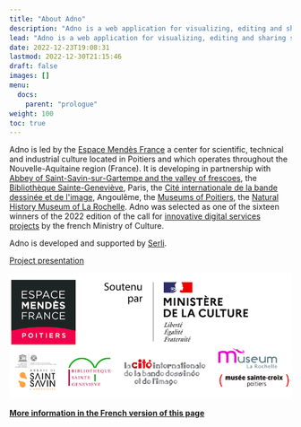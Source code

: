 ```yaml
---
title: "About Adno"
description: "Adno is a web application for visualizing, editing and sharing stories and guided explorationss on static images and IIIF images. It is mainly intended for cultural and scientific mediators and teachers. It concerns heritage collections, archives, libraries, scientific research, digital humanities, and more generally the valorisation of cultural and scientific data." 
lead: "Adno is a web application for visualizing, editing and sharing stories and guided explorations on static images and IIIF images. It is mainly intended for cultural and scientific mediators and teachers. It concerns heritage collections, archives, libraries, scientific research, digital humanities, and more generally the valorisation of cultural and scientific data." 
date: 2022-12-23T19:08:31
lastmod: 2022-12-30T21:15:46  
draft: false
images: []
menu:
  docs:
    parent: "prologue"
weight: 100
toc: true
---
```


Adno is led by the [Espace Mendès France](https://emf.fr) a center for scientific, technical and industrial culture located in Poitiers and which operates throughout the Nouvelle-Aquitaine region (France). It is developing in partnership with [Abbey of Saint-Savin-sur-Gartempe and the valley of frescoes](https://www.abbaye-saint-savin.fr/), the [Bibliothèque Sainte-Geneviève](https://www.bsg.univ-paris3.fr/iguana/www.main.cls), Paris, the [Cité internationale de la bande dessinée et de l'image](http://www.citebd.org/), Angoulême, the [Museums of Poitiers](https://www.poitiers.fr/c__231_977__accueil_musee_sainte_croix.html), the [Natural History Museum of La Rochelle](https://museum.larochelle.fr/). Adno was selected as one of the sixteen winners of the 2022 edition of the call for [innovative digital services projects](https://www.culture.gouv.fr/Presse/Communiques-de-presse/Resultats-de-l-appel-a-projets-Services-numeriques-innovants-2022) by the french Ministry of Culture.

Adno is developed and supported by [Serli](https://www.serli.com/).

[Project presentation](/fr/blog/pr%C3%A9sentation-du-projet/EspaceMendesFrance_PresentationProjet.pdf)

![Logos](bloc-logos.png)

__[More information in the French version of this page](/fr/docs/prologue/about/)__
